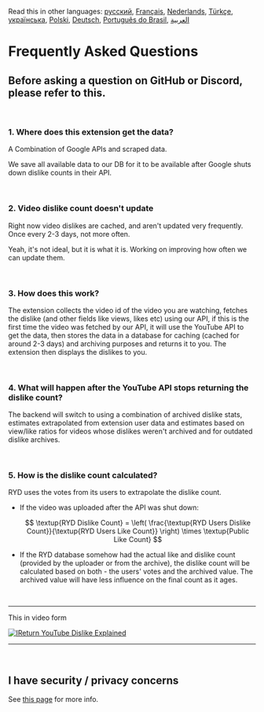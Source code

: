 Read this in other languages: [русский](FAQru.md), [Français](FAQfr.md), [Nederlands](FAQnl.md), [Türkçe](FAQtr.md), [українська](FAQuk.md), [Polski](FAQpl.md), [Deutsch](FAQde.md), [Português do Brasil](FAQpt_BRmd), [العربية](FAQar.md)


# Frequently Asked Questions

## Before asking a question on GitHub or Discord, please refer to this.

<br>

### **1. Where does this extension get the data?**

A Combination of Google APIs and scraped data.

We save all available data to our DB for it to be available after Google shuts down dislike counts in their API.

<br>

### **2. Video dislike count doesn't update**

Right now video dislikes are cached, and aren't updated very frequently. Once every 2-3 days, not more often.

Yeah, it's not ideal, but it is what it is. Working on improving how often we can update them.

<br>

### **3. How does this work?**

The extension collects the video id of the video you are watching, fetches the dislike (and other fields like views, likes etc) using our API, if this is the first time the video was fetched by our API, it will use the YouTube API to get the data, then stores the data in a database for caching (cached for around 2-3 days) and archiving purposes and returns it to you. The extension then displays the dislikes to you.

<br>

### **4. What will happen after the YouTube API stops returning the dislike count?**

The backend will switch to using a combination of archived dislike stats, estimates extrapolated from extension user data and estimates based on view/like ratios for videos whose dislikes weren't archived and for outdated dislike archives.

<br>

### **5. How is the dislike count calculated?**

RYD uses the votes from its users to extrapolate the dislike count.

- If the video was uploaded after the API was shut down:

  $$ \textup{RYD Dislike Count} = \left( \frac{\textup{RYD Users Dislike Count}}{\textup{RYD Users Like Count}} \right) \times \textup{Public Like Count} $$

- If the RYD database somehow had the actual like and dislike count (provided by the uploader or from the archive), the dislike count will be calculated based on both - the users' votes and the archived value. The archived value will have less influence on the final count as it ages.

<br>

---

This in video form

[![IReturn YouTube Dislike Explained](https://yt-embed.herokuapp.com/embed?v=GSmmtv-0yYQ)](https://www.youtube.com/watch?v=GSmmtv-0yYQ)

---

<br>

## I have security / privacy concerns

See [this page](SECURITY-FAQ.md) for more info.
